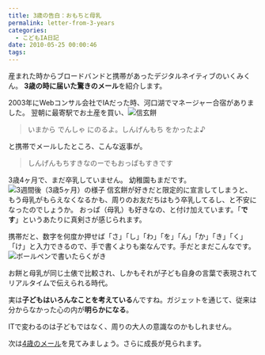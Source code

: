 ```yaml
---
title: 3歳の告白：おもちと母乳
permalink: letter-from-3-years
categories:
  - こどもIA日記
date: 2010-05-25 00:00:46
tags:
---
```


産まれた時からブロードバンドと携帯があったデジタルネイティブのいくみくん。
**3歳の時に届いた驚きのメール**を紹介します。
<!-- more -->

2003年にWebコンサル会社でIAだった時、河口湖でマネージャー合宿がありました。
翌朝に最寄駅でお土産を買い、![信玄餅](/images/ia-kid/2003-shingenmochi.png)

> いまから でんしゃ にのるよ。しんげんもち をかったよ♪

と携帯でメールしたところ、こんな返事が。

> しんげんもちすきなのーでもおっぱもすきです

3歳4ヶ月で、まだ卒乳していません。
幼稚園もまだです。![3週間後（3歳5ヶ月）の様子](/images/ia-kid/20031108-nuigurumi.png)
信玄餅が好きだと限定的に宣言してしまうと、もう母乳がもらえなくなるかも、周りのお友だちはもう卒乳してるし、と不安になったのでしょうか。
おっぱ（母乳）も好きなの、と付け加えています。「**です**」というあたりに真剣さが感じられます。

携帯だと、数字を何度か押せば「さ」「し」「わ」「を」「ん」「か」「き」「く」「け」と入力できるので、手で書くよりも楽なんです。手だとまだこんなです。
![ボールペンで書いたらくがき](/images/ia-kid/20030904-rakugaki.png)

お餅と母乳が同じ土俵で比較され、しかもそれが子ども自身の言葉で表現されてリアルタイムで伝えられる時代。

実は**子どもはいろんなことを考えている**んですね。ガジェットを通じて、従来は分からなかった心の内が**明らかになる**。

ITで変わるのは子どもではなく、周りの大人の意識なのかもしれません。

次は[4歳のメール](/news/mail-from-4years-child/)を見てみましょう。さらに成長が見られます。